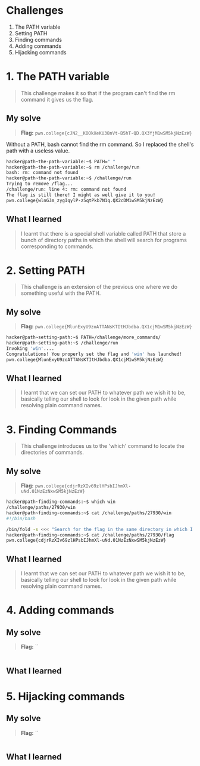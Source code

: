 # Challenges
1. The PATH variable
2. Setting PATH
3. Finding commands
4. Adding commands
5. Hijacking commands
   
   
# 1. The PATH variable
>This challenge makes it so that if the program can't find the rm command it gives us the flag. 

## My solve
>**Flag:** `pwn.college{cJN2__KOOkXeKU38nVt-B5hT-QD.QX3YjM1wSM5kjNzEzW}`

Without a PATH, bash cannot find the rm command. So I replaced the shell's path with a useless value.
```bash
hacker@path~the-path-variable:~$ PATH=" "
hacker@path~the-path-variable:~$ rm /challenge/run
bash: rm: command not found
hacker@path~the-path-variable:~$ /challenge/run
Trying to remove /flag...
/challenge/run: line 4: rm: command not found
The flag is still there! I might as well give it to you!
pwn.college{wlnGJm_zygIqylP-z5qtPkb7N1q.QX2cDM1wSM5kjNzEzW}
```

## What I learned 
>I learnt that there is a special shell variable called PATH that store a bunch of directory paths in which the shell will search for programs corresponding to commands. 

# 2. Setting PATH
>This challenge is an extension of the previous one where we do something useful with the PATH. 

## My solve
>**Flag:** `pwn.college{MlunExyU9zoATTANsKTItHJbdba.QX1cjM1wSM5kjNzEzW}`

```bash
hacker@path~setting-path:~$ PATH=/challenge/more_commands/
hacker@path~setting-path:~$ /challenge/run
Invoking 'win'....
Congratulations! You properly set the flag and 'win' has launched!
pwn.college{MlunExyU9zoATTANsKTItHJbdba.QX1cjM1wSM5kjNzEzW}
```

## What I learned 
>I learnt that we can set our PATH to whatever path we wish it to be, basically telling our shell to look for look in the given path while resolving plain command names.

# 3. Finding Commands 
>This challenge introduces us to the 'which' command to locate the directories of commands. 

## My solve
>**Flag:** `pwn.college{cdjrRzXIv69zlHPsbIJhmXl-uNd.01NzEzNxwSM5kjNzEzW}`

```bash
hacker@path~finding-commands:~$ which win
/challenge/paths/27930/win
hacker@path~finding-commands:~$ cat /challenge/paths/27930/win
#!/bin/bash

/bin/fold -s <<< "Search for the flag in the same directory in which I am located!"
hacker@path~finding-commands:~$ cat /challenge/paths/27930/flag
pwn.college{cdjrRzXIv69zlHPsbIJhmXl-uNd.01NzEzNxwSM5kjNzEzW}
```

## What I learned 
> I learnt that we can set our PATH to whatever path we wish it to be, basically telling our shell to look for look in the given path while resolving plain command names.


# 4. Adding commands
>  

## My solve
>**Flag:** ``

```bash

```

## What I learned 
>

# 5. Hijacking commands 
>  

## My solve
>**Flag:** ``

```bash

```

## What I learned 
>


